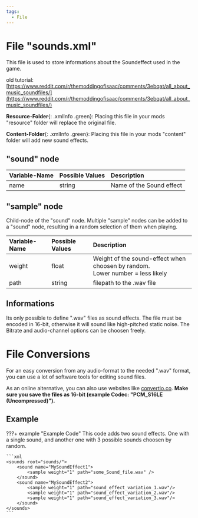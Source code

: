 ```yaml
---
tags:
  - File
---
```

# File "sounds.xml"

This file is used to store informations about the Soundeffect used in the game.

old tutorial: [https://www.reddit.com/r/themoddingofisaac/comments/3ebqat/all_about_music_soundfiles/](https://www.reddit.com/r/themoddingofisaac/comments/3ebqat/all_about_music_soundfiles/)

**Resource-Folder**{: .xmlInfo .green}: Placing this file in your mods "resource" folder will replace the original file.

**Content-Folder**{: .xmlInfo .green}: Placing this file in your mods "content" folder will add new sound effects.


## "sound" node
| Variable-Name | Possible Values | Description |
|:--|:--|:--|
|name|string|Name of the Sound effect|

## "sample" node
Child-node of the "sound" node. Multiple "sample" nodes can be added to a "sound" node, resulting in a random selection of them when playing.

| Variable-Name | Possible Values | Description |
|:--|:--|:--|
|weight|float|Weight of the sound-effect when choosen by random.<br>Lower number = less likely|
|path|string|filepath to the .wav file|


## Informations
Its only possible to define ".wav" files as sound effects. The file must be encoded in 16-bit, otherwise it will sound like high-pitched static noise. The Bitrate and audio-channel options can be choosen freely.

# File Conversions
For an easy conversion from any audio-format to the needed ".wav" format, you can use a lot of software tools for editing sound files.

As an online alternative, you can also use websites like [convertio.co](https://convertio.co/mp3-wav/). **Make sure you save the files as 16-bit (example Codec: "PCM_S16LE (Uncompressed)").**

## Example

???+ example "Example Code"
    This code adds two sound effects. One with a single sound, and another one with 3 possible sounds choosen by random.

    ```xml
    <sounds root="sounds/">
        <sound name="MySoundEffect1">
            <sample weight="1" path="some_Sound_file.wav" />
        </sound>
        <sound name="MySoundEffect2">
            <sample weight="1" path="sound_effect_variation_1.wav"/>
            <sample weight="1" path="sound_effect_variation_2.wav"/>
            <sample weight="1" path="sound_effect_variation_3.wav"/>
        </sound>
    </sounds>
    ```
